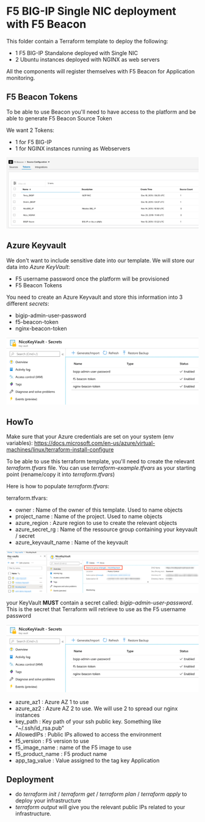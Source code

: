 F5 BIG-IP Single NIC deployment with F5 Beacon
==============================================

This folder contain a Terraform template to deploy the following:

* 1 F5 BIG-IP Standalone deployed with Single NIC
* 2 Ubuntu instances deployed with NGINX as web servers

All the components will register themselves with F5 Beacon for Application monitoring.

F5 Beacon Tokens
----------------

To be able to use Beacon you'll need to have access to the platform and be able to generate F5 Beacon Source Token

We want 2 Tokens:

* 1 for F5 BIG-IP
* 1 for NGINX instances running as Webservers

![Screenshot](pictures/F5_Beacon_Tokens.png)

Azure Keyvault
--------------

We don't want to include sensitive date into our template. We will store our data into *Azure KeyVault*:

* F5 username password once the platform will be provisioned
* F5 Beacon Tokens

You need to create an Azure Keyvault and store this information into 3 different *secrets*:

* bigip-admin-user-password
* f5-beacon-token
* nginx-beacon-token

![Screenshot](pictures/AzureKeyVault_Secrets.png)

HowTo
-----

Make sure that your Azure credentials are set on your system (env variables): <https://docs.microsoft.com/en-us/azure/virtual-machines/linux/terraform-install-configure>

To be able to use this terraform template, you'll need to create the relevant *terraform.tfvars* file. You can use *terraform-example.tfvars* as your starting point (rename/copy it into *terraform.tfvars*)

Here is how to populate *terraform.tfvars*:

terraform.tfvars:

* owner : Name of the owner of this template. Used to name objects
* project_name : Name of the project. Used to name objects
* azure_region : Azure region to use to create the relevant objects
* azure_secret_rg : Name of the ressource group containing your keyvault / secret
* azure_keyvault_name : Name of the keyvault

![Screenshot](pictures/AzureKeyVault.png)

your KeyVault **MUST** contain a secret called: *bigip-admin-user-password*. This is the secret that Terraform will retrieve to use as the F5 username password

![Screenshot](pictures/AzureKeyVault_Secrets.png)

* azure_az1 : Azure AZ 1 to use
* azure_az2 : Azure AZ 2 to use. We will use 2 to spread our nginx instances
* key_path : Key path of your ssh public key. Something like "~/.ssh/id_rsa.pub"
* AllowedIPs : Public IPs allowed to access the environment
* f5_version : F5 version to use
* f5_image_name : name of the F5 image to use
* f5_product_name : F5 product name
* app_tag_value : Value assigned to the tag key Application

Deployment
----------

* do *terraform init* / *terraform get* / *terraform plan* / *terraform apply* to deploy your infrastructure
* *terraform output* will give you the relevant public IPs related to your infrastructure.
